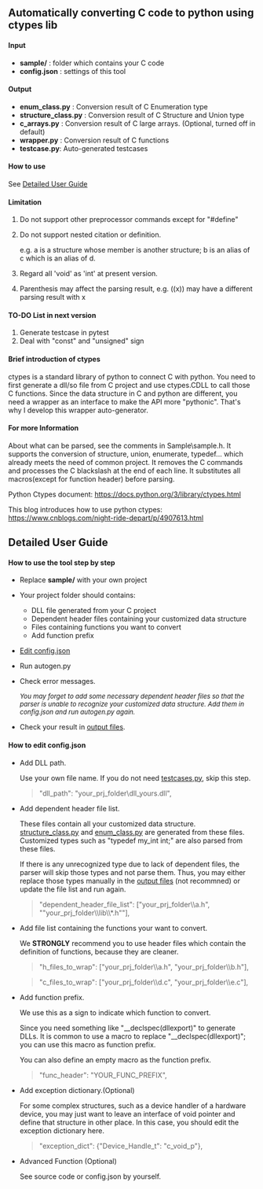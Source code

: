 ## Automatically converting C code to python using ctypes lib

#### Input
+ **sample/** : folder which contains your C code
+ **config.json** : settings of this tool


#### <span id="output"> Output </span>
+ **enum_class.py** : Conversion result of C Enumeration type
+ **structure_class.py** : Conversion result of C Structure and Union type
+ **c_arrays.py** : Conversion result of C large arrays. (Optional, turned off in default)  
+ **wrapper.py** : Conversion result of C functions
+ **testcase.py**: Auto-generated testcases

#### How to use
See [Detailed User Guide](#DUG)


#### Limitation
1. Do not support other preprocessor commands except for "#define"
   
2. Do not support nested citation or definition. 
   
   e.g. a is a structure whose member is another structure; b is an alias of c which is an alias of d.
   
3. Regard all 'void' as 'int' at present version.
   
4. Parenthesis may affect the parsing result, e.g. ((x)) may have a different parsing result with x

 
#### TO-DO List in next version
1. Generate testcase in pytest
2. Deal with "const" and "unsigned" sign

#### Brief introduction of ctypes
ctypes is a standard library of python to connect C with python. You need to first generate a dll/so file 
from C project and use ctypes.CDLL to call those C functions. Since the data structure in C and python are 
different, you need a wrapper as an interface to make the API more "pythonic". That's why I develop this 
wrapper auto-generator.

#### For more Information
About what can be parsed, see the comments in Sample\sample.h.
It supports the conversion of structure, union, enumerate, typedef... which already meets the need of common project.
It removes the C commands and processes the C blackslash at the end of each line.
It substitutes all macros(except for function header) before parsing.

Python Ctypes document:
https://docs.python.org/3/library/ctypes.html

This blog introduces how to use python ctypes:
https://www.cnblogs.com/night-ride-depart/p/4907613.html

## <span id="DUG">Detailed User Guide </span>
#### How to use the tool step by step
+ Replace **sample/** with your own project
+ Your project folder should contains:
    * DLL file generated from your C project
    * Dependent header files containing your customized data structure
    * Files containing functions you want to convert
    * Add function prefix
    
+ [Edit config.json](#edit_config) 
+ Run autogen.py
+ Check error messages.
  
  <font size=2>*You may forget to add some necessary dependent header files so that the parser is unable to 
  recognize your customized data structure. Add them in config.json and run autogen.py again.*</font>
  
+ Check your result in [output files](#output).

#### <span id="edit_config">How to edit config.json </span>
+ Add DLL path. 
  
    Use your own file name. If you do not need [testcases,py](#output), skip this step.
    > "dll_path": "your_prj_folder\\dll_yours.dll",

+ Add dependent header file list. 
  
    These files contain all your customized data structure. [structure_class.py](#output) and
  [enum_class.py](#output) are  generated from these files. Customized types such as "typedef my_int int;" 
  are also parsed from these files. 
  
  If there is any unrecognized type due to lack of dependent files, the parser will skip those types and
  not parse them. Thus, you may either replace those types manually in the [output files](#output) (not recommned)
   or update the file list and run again.
     > "dependent_header_file_list": ["your_prj_folder\\\a.h", ""your_prj_folder\\\lib\\\\*.h""],

+ Add file list containing the functions your want to convert.

  We **STRONGLY** recommend you to use header files which contain the definition of functions, because they are cleaner.

  > "h_files_to_wrap": ["your_prj_folder\\\a.h", "your_prj_folder\\\b.h"],
  
  > "c_files_to_wrap": ["your_prj_folder\\\d.c", "your_prj_folder\\\e.c"],


+ Add function prefix.
  
  We use this as a sign to indicate which function to convert.

  Since you need something like "__declspec(dllexport)" to generate DLLs. 
  It is common to use a macro to replace "__declspec(dllexport)"; you can use this macro as function prefix. 
  
  You can also define an empty macro as the function prefix.
  
  > "func_header": "YOUR_FUNC_PREFIX",
  
+ Add exception dictionary.(Optional)
  
  For some complex structures, such as a device handler of a hardware device, you may just want to leave an interface of 
  void pointer and define that structure in other place. In this case, you should edit the exception dictionary here.
  
  >"exception_dict": {"Device_Handle_t": "c_void_p"},
  

+ Advanced Function (Optional)
  
   See source code or config.json by yourself.




